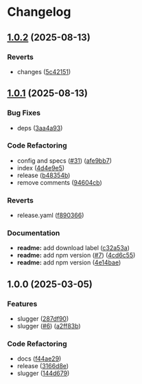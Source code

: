 # Changelog

## [1.0.2](https://github.com/archoleat/slugger/compare/v1.0.1...v1.0.2) (2025-08-13)

### Reverts

* changes ([5c42151](https://github.com/archoleat/slugger/commit/5c421517fb4d0923e48cb7c8a9e0ea9d595f1ed7))

## [1.0.1](https://github.com/archoleat/slugger/compare/v1.0.0...v1.0.1) (2025-08-13)

### Bug Fixes

* deps ([3aa4a93](https://github.com/archoleat/slugger/commit/3aa4a93a7089d9ec7b5610af4fa5d1913bc18b47))

### Code Refactoring

* config and specs ([#31](https://github.com/archoleat/slugger/issues/31)) ([afe9bb7](https://github.com/archoleat/slugger/commit/afe9bb78675adff95ddf605062335bf2a9927548))
* index ([4d4e9e5](https://github.com/archoleat/slugger/commit/4d4e9e5cf9f8f6f87493f887dd99b4cb3f6d5394))
* release ([b48354b](https://github.com/archoleat/slugger/commit/b48354bb08ba656674a2065ea309445fb2d2414b))
* remove comments ([94604cb](https://github.com/archoleat/slugger/commit/94604cb1a4edc41f78c82750727e272e9c4ac5fc))

### Reverts

* release.yaml ([f890366](https://github.com/archoleat/slugger/commit/f89036652b0ecd016dbe5375055fba00eab08b84))

### Documentation

* **readme:** add download label ([c32a53a](https://github.com/archoleat/slugger/commit/c32a53aaab0d3634aabc0893de585f635a357c82))
* **readme:** add npm version ([#7](https://github.com/archoleat/slugger/issues/7)) ([4cd6c55](https://github.com/archoleat/slugger/commit/4cd6c555b29827c5c1184ce6714d75f72435c729))
* **readme:** add npm version ([4e14bae](https://github.com/archoleat/slugger/commit/4e14bae0efad58d31f4c44d53b0e5e4f44fa640c))

## 1.0.0 (2025-03-05)

### Features

* slugger ([287df90](https://github.com/archoleat/slugger/commit/287df9091f6e1926123ba2a54ac6f448e9a636c5))
* slugger ([#6](https://github.com/archoleat/slugger/issues/6)) ([a2ff83b](https://github.com/archoleat/slugger/commit/a2ff83bcaa2c41ad3c1c1f72581387a555b89863))

### Code Refactoring

* docs ([f44ae29](https://github.com/archoleat/slugger/commit/f44ae2942d523a5d4e15a103c8c74d449585c946))
* release ([3166d8e](https://github.com/archoleat/slugger/commit/3166d8eac1c5362e4bb7b26155ebe5d36d6a4fc6))
* slugger ([144d679](https://github.com/archoleat/slugger/commit/144d679b84a20ff6dc2d3c958ec777a26fb8be9f))
